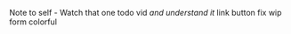 Note to self - 
    Watch that one todo vid *and understand it*
    link button
    fix wip
    form
    colorful
